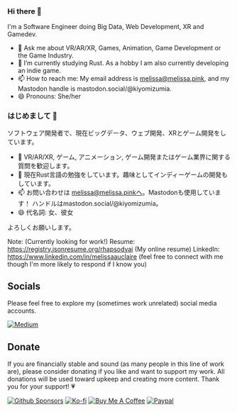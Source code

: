 ### Hi there 👋

I'm a Software Engineer doing Big Data, Web Development, XR  and Gamedev.


- 💬 Ask me about VR/AR/XR, Games, Animation, Game Development or the Game Industry.
- 🔭 I’m currently studying Rust. As a hobby I am also currently developing an indie game.
- 📫 How to reach me: My email address is melissa@melissa.pink, and my Mastodon handle is mastodon.social/@kiyomizumia.
- 😄 Pronouns: She/her


### はじめまして 👋

ソフトウェア開発者で、現在ビッグデータ、ウェブ開発、XRとゲーム開発をしています。

- 💬 VR/AR/XR, ゲーム, アニメーション, ゲーム開発またはゲーム業界に関する質問を歓迎します。
- 🔭 現在Rust言語の勉強をしています。趣味としてインディーゲームの開発もしています。
- 📫 お問い合わせは melissa@melissa.pinkへ。Mastodonも使用しています！ ハンドルはmastodon.social/@kiyomizumia。
- 😄 代名詞: 女、彼女

よろしくお願いします。


Note: (Currently looking for work!)
Resume: https://registry.jsonresume.org/rhapsodyai (My online resume)
LinkedIn: https://www.linkedin.com/in/melissaauclaire (feel free to connect with me though I'm more likely to respond if I know you)

<!--
Note: (Currently looking for work!)
Resume: https://registry.jsonresume.org/rhapsodyai (My online resume)
LinkedIn: https://www.linkedin.com/in/melissaauclaire (feel free to connect with me though I'm more likely to respond if I know you)
-->

## Socials
Please feel free to explore my (sometimes work unrelated) social media accounts.

<!-- [![Mastodon](https://img.shields.io/badge/Mastodon-FF0000?style=for-the-badge&logo=youtube&logoColor=white)](https://mastodon.social/@rhapsodyai) -->
[![Medium](https://img.shields.io/badge/Medium-000000?style=for-the-badge&logo=medium&logoColor=white)](https://medium.com/@rhapsodyai)
<!-- [![Twitter](https://img.shields.io/badge/Twitter-1DA1F2?style=for-the-badge&logo=twitter&logoColor=white)](https://twitter.com/rhapsodyai) -->


## Donate
If you are financially stable and sound (as many people in this line of work are), please consider donating if you like and want to support my work. All donations will be used toward upkeep and creating more content. Thank you for your support! 💗

[![Github Sponsors](https://img.shields.io/badge/Sponsors-EA4AAA?style=for-the-badge&logo=github-sponsors&logoColor=white)](https://github.com/sponsors/rhapsodyai)
[![Ko-fi](https://img.shields.io/badge/Kofi-Ff5E5B?style=for-the-badge&logo=kofi&logoColor=white)](https://ko-fi.com/rhapsodyai)
[![Buy Me A Coffee](https://img.shields.io/badge/Buy_Me_A_Coffee-FFDD00?style=for-the-badge&logo=buymeacoffee&logoColor=black)](https://buymeacoffee.com/rhapsodyai)
[![Paypal](https://img.shields.io/badge/Paypal-00457C?style=for-the-badge&logo=paypal&logoColor=white)](https://www.paypal.com/paypalme/melissaauclaire)


<!--
**rhapsodyai/rhapsodyai** is a ✨ _special_ ✨ repository because its `README.md` (this file) appears on your GitHub profile.

- 👯 I’m looking to collaborate on ...
- ⚡ Fun fact: ...
-->
